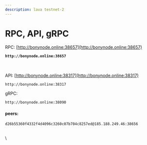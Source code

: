 ```yaml
---
description: lava testnet-2
---
```


# RPC, API, gRPC

RPC:  [http://bonynode.online:38657](http://bonynode.online:38657)

<pre class="language-bash"><code class="lang-bash"><strong>http://bonynode.online:38657
</strong></code></pre>

\
\
API:  [http://bonynode.online:38317](http://bonynode.online:38317)

```bash
http://bonynode.online:38317
```

gRPC:

```bash
http://bonynode.online:38090
```

#### peers: <a href="#peer" id="peer"></a>

```bash
d26b55360f4332f4d4096c3260c07b704c8257ed@185.188.249.46:38656
```

\
\
